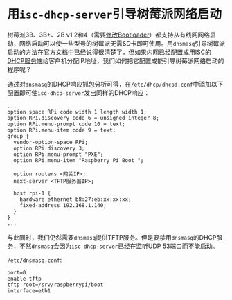 # 用`isc-dhcp-server`引导树莓派网络启动

树莓派3B、3B+、2B v1.2和4（需要[修改Bootloader](https://hackaday.com/2019/11/11/network-booting-the-pi-4/)）都支持从有线网网络启动，网络启动可以使一些型号的树莓派无需SD卡即可使用。用`dnsmasq`引导树莓派启动的方法在[官方文档](https://www.raspberrypi.org/documentation/hardware/raspberrypi/bootmodes/net_tutorial.md)中已经说得很清楚了，但如果内网已经配置成用[ISC的DHCP服务端](https://www.isc.org/dhcp/)给客户机分配IP地址，我们如何把它配置成能引导树莓派网络启动的程序呢？

通过对`dnsmasq`的DHCP响应抓包分析可得，在`/etc/dhcp/dhcpd.conf`中添加以下配置即可使`isc-dhcp-server`发出同样的DHCP响应：

```
...
option space RPi code width 1 length width 1;
option RPi.discovery code 6 = unsigned integer 8;
option RPi.menu-prompt code 10 = text;
option RPi.menu-item code 9 = text;
group {
  vendor-option-space RPi;
  option RPi.discovery 3;
  option RPi.menu-prompt "PXE";
  option RPi.menu-item "Raspberry Pi Boot ";

  option routers <网关IP>;
  next-server <TFTP服务器IP>;

  host rpi-1 {
    hardware ethernet b8:27:eb:xx:xx:xx;
    fixed-address 192.168.1.140;
  }
}
...
```

与此同时，我们仍然需要`dnsmasq`提供TFTP服务。但是要禁用`dnsmasq`的DHCP服务，不然`dnsmasq`会因为`isc-dhcp-server`已经在监听UDP 53端口而不能启动。

`/etc/dnsmasq.conf`:

```
port=0
enable-tftp
tftp-root=/srv/raspberrypi/boot
interface=eth1
```